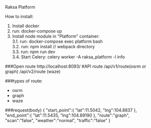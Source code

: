 Raksa Platform

How to install:
1. Install docker
2. run: docker-compose up
3. Install node module in "Platform" container:\
    3.1. run: docker-compose exec platform bash\
    3.2. run: npm install // webpack directory\
    3.3. run: npm run dev\
    3.4. Start Celery: celery worker -A raksa_platform -l info


###Open route
http://localhost:8093/
#API route
/api/v1/route(osrm or graph)
/api/v2/route (waze)


###types of route:
- osrm
- graph
- waze

###request(body)
{
   	"start_point":{
        "lat":11.5042,
        "lng":104.8837
    },
    "end_point":{
        "lat":11.5435,
        "lng":104.89190
    },
    "route":"graph",
    "scan":"false",
    "weather":"normal",
    "traffic":"false"
}
